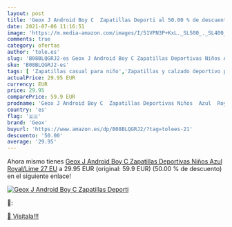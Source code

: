 ```yaml
---
layout: post
title: 'Geox J Android Boy C  Zapatillas Deporti al 50.00 % de descuento'
date: 2021-07-06 11:16:51
image: 'https://m.media-amazon.com/images/I/51VPN3P+KxL._SL500_._SL400_.jpg'
comments: true
category: ofertas
author: 'tole.es'
slug: 'B08BLQGRJ2-es Geox J Android Boy C Zapatillas Deportivas Niños Azul...'
sku: 'B08BLQGRJ2-es'
tags: [ 'Zapatillas casual para niño','Zapatillas y calzado deportivo para Niño','Zapatos','Zapatos para niños pequeños','Zapatos y complementos','android','geox', ]
actualPrice: 29.95 EUR
currency: EUR
price: 29.95
comparePrice: 59.9 EUR
prodname: 'Geox J Android Boy C  Zapatillas Deportivas Niños  Azul  Royal/Lime   27 EU'
country: 'es'
flag: '🇪🇸'
brand: 'Geox'
buyurl: 'https://www.amazon.es/dp/B08BLQGRJ2/?tag=tolees-21'
descuento: '50.00'
average: '29.95'
---
```


Ahora mismo tienes [Geox J Android Boy C  Zapatillas Deportivas Niños  Azul  Royal/Lime   27 EU](https://www.amazon.es/dp/B08BLQGRJ2/?tag=tolees-21) a 29.95 EUR (original: 59.9 EUR) (50.00 %  de descuento) en el siguiente enlace!

[![Geox J Android Boy C  Zapatillas Deporti](https://m.media-amazon.com/images/I/51VPN3P+KxL._SL500_._SL400_.jpg)](https://www.amazon.es/dp/B08BLQGRJ2/?tag=tolees-21)

🔎:


[🛒 Visítala!!!](https://www.amazon.es/dp/B08BLQGRJ2/?tag=tolees-21)
